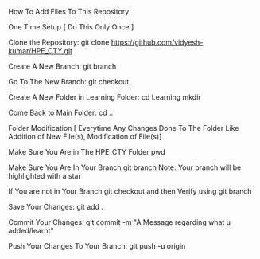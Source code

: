 How To Add Files To This Repository 

One Time Setup [ Do This Only Once ]

Clone the Repository:
git clone https://github.com/vidyesh-kumar/HPE_CTY.git

Create A New Branch:
git branch <Your Name>

Go To The New Branch:
git checkout <Your Name>

Create A New Folder in Learning Folder:
cd Learning
mkdir <Your Name>

Come Back to Main Folder:
cd ..

Folder Modification [ Everytime Any Changes Done To The Folder Like Addition of New File(s), Modification of File(s)]

Make Sure You Are in The HPE_CTY Folder
pwd

Make Sure You Are In Your Branch
git branch
Note: Your branch will be highlighted with a star 

If You are not in Your Branch 
git checkout <Your Name>
and then Verify using git branch

Save Your Changes:
git add .

Commit Your Changes:
git commit -m "A Message regarding what u added/learnt"

Push Your Changes To Your Branch:
git push -u origin <Your Name>